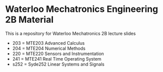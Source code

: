 # Waterloo Mechatronics Engineering 2B Material

This is a repository for Waterloo Mechatronics 2B lecture slides

- 203 = MTE203 Advanced Calculus
- 204 = MTE204 Numerical Methods
- 220 = MTE220 Sensors and Instrumentation
- 241 = MTE241 Real Time Operating System
- s252 = Syde252 Linear Systems and Signals
